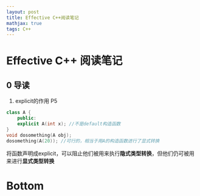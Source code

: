 ```yaml
---
layout: post
title: Effective C++阅读笔记
mathjax: true
tags: C++
---
```


# Effective C++ 阅读笔记

## 0 导读

1. explicit的作用 P5

```cpp
class A {
    public:
    explicit A(int x); //不是default构造函数
}
void dosomething(A obj);
dosomething(A(20)); //可行的，相当于用A的构造函数进行了显式转换
```

将函数声明成explicit，可以阻止他们被用来执行**隐式类型转换**，但他们仍可被用来进行**显式类型转换**







# Bottom














